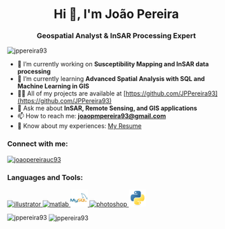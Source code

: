 <h1 align="center">Hi 👋, I'm João Pereira</h1>
<h3 align="center">Geospatial Analyst & InSAR Processing Expert</h3>

<p align="left"> <img src="https://komarev.com/ghpvc/?username=jppereira93&label=Profile%20views&color=0e75b6&style=flat" alt="jppereira93" /> </p>

- 🔭 I’m currently working on **Susceptibility Mapping and InSAR data processing**
- 🌱 I’m currently learning **Advanced Spatial Analysis with SQL and Machine Learning in GIS**
- 👨‍💻 All of my projects are available at [https://github.com/JPPereira93](https://github.com/JPPereira93)
- 💬 Ask me about **InSAR, Remote Sensing, and GIS applications**
- 📫 How to reach me: **joaopmpereira93@gmail.com**
- 📄 Know about my experiences: [My Resume](https://drive.google.com/file/d/1jxSiWfJK21929r84tC00ehxxrgm4hs7V/view?usp=sharing)

<h3 align="left">Connect with me:</h3>
<p align="left">
  <a href="https://linkedin.com/in/joaopereirauc93" target="blank">
    <img align="center" src="https://raw.githubusercontent.com/rahuldkjain/github-profile-readme-generator/master/src/images/icons/Social/linked-in-alt.svg" alt="joaopereirauc93" height="30" width="40" />
  </a>
</p>

<h3 align="left">Languages and Tools:</h3>
<p align="left">
  <a href="https://www.adobe.com/in/products/illustrator.html" target="_blank" rel="noreferrer"> 
    <img src="https://www.vectorlogo.zone/logos/adobe_illustrator/adobe_illustrator-icon.svg" alt="illustrator" width="40" height="40"/> 
  </a> 
  <a href="https://www.mathworks.com/" target="_blank" rel="noreferrer"> 
    <img src="https://upload.wikimedia.org/wikipedia/commons/2/21/Matlab_Logo.png" alt="matlab" width="40" height="40"/> 
  </a> 
  <a href="https://www.mysql.com/" target="_blank" rel="noreferrer"> 
    <img src="https://raw.githubusercontent.com/devicons/devicon/master/icons/mysql/mysql-original-wordmark.svg" alt="mysql" width="40" height="40"/> 
  </a> 
  <a href="https://www.photoshop.com/en" target="_blank" rel="noreferrer"> 
    <img src="https://upload.wikimedia.org/wikipedia/commons/a/af/Adobe_Photoshop_CC_icon.svg" alt="photoshop" width="40" height="40"/> 
  </a> 
  <a href="https://www.python.org" target="_blank" rel="noreferrer"> 
    <img src="https://raw.githubusercontent.com/devicons/devicon/master/icons/python/python-original.svg" alt="python" width="40" height="40"/> 
  </a> 
</p>

<p><img align="left" src="https://github-readme-stats.vercel.app/api/top-langs?username=jppereira93&show_icons=true&locale=en&layout=compact" alt="jppereira93" /></p>

<p>&nbsp;<img align="center" src="https://github-readme-stats.vercel.app/api?username=jppereira93&show_icons=true&locale=en" alt="jppereira93" /></p>
